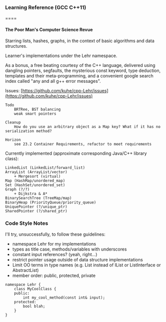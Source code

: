 ### Learning Reference (GCC C++11)

====

#### The Poor Man's Computer Science Revue

Starring lists, hashes, graphs, in the context
of basic algorithms and data structures.

Learner's implementations under the Lehr namespace.

As a bonus, a free beating courtesy of the C++ language, delivered using
dangling pointers, segfaults, the mysterious const keyword, type deduction,
templates and their meta-programming, and a convenient google search index called "any and all g++ error messages".


Issues: [https://github.com/kuhe/cpp-Lehr/issues](https://github.com/kuhe/cpp-Lehr/issues)

    Todo
        BRTRee, BST balancing
        weak smart pointers

    Cleanup
        How do you use an arbitrary object as a Map key? What if it has no serialization method?

    Horizon
        see 23.2 Container Requirements, refactor to meet requirements


Currently implemented (approximate corresponding Java/C++ library class):

    LinkedList (LinkedList/forward_list)
    ArrayList (ArrayList/vector)
        + Mergesort (virtual)
    Map (HashMap/unordered_map)
    Set (HashSet/unordered_set)
    Graph (?/?)
        + Dijkstra & A*
    BinarySearchTree (TreeMap/map)
    BinaryHeap (PriorityQueue/priority_queue)
    UniquePointer (?/unique_ptr)
    SharedPointer (?/shared_ptr)


### Code Style Notes

I'll try, unsuccessfully, to follow these guidelines:
- namespace Lehr for my implementations
- types as title case, methods/variables with underscores
- constant input references? (yeah, right...)
- restrict pointer usage outside of data structure implementations
- Limit OO terms in type names (e.g. List instead of IList or ListInterface or AbstractList)
- member order: public, protected, private

````
namespace Lehr {
    class MyCoolClass {
    public:
        int my_cool_method(const int& input);
    protected:
        bool blah;
    }
}
````
